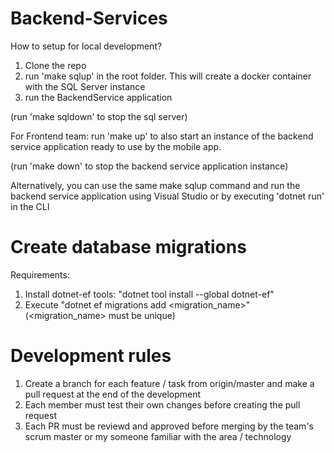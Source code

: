 # Backend-Services

How to setup for local development?

1. Clone the repo
2. run 'make sqlup' in the root folder. This will create a docker container with the SQL Server instance
3. run the BackendService application

(run 'make sqldown' to stop the sql server)

For Frontend team: run 'make up' to also start an instance of the backend service application ready to use by the mobile app.

(run 'make down' to stop the backend service application instance)

Alternatively, you can use the same make sqlup command and run the backend service application using Visual Studio or by executing 'dotnet run' in the CLI

# Create database migrations

Requirements:

1. Install dotnet-ef tools: "dotnet tool install --global dotnet-ef"
2. Execute "dotnet ef migrations add <migration_name>" (<migration_name> must be unique)

# Development rules

1. Create a branch for each feature / task from origin/master and make a pull request at the end of the development
2. Each member must test their own changes before creating the pull request
3. Each PR must be reviewd and approved before merging by the team's scrum master or my someone familiar with the area / technology